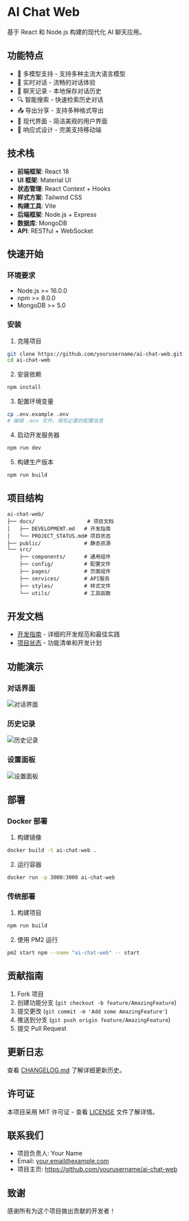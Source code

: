 # AI Chat Web

基于 React 和 Node.js 构建的现代化 AI 聊天应用。

## 功能特点

- 🤖 多模型支持 - 支持多种主流大语言模型
- 💬 实时对话 - 流畅的对话体验
- 📝 聊天记录 - 本地保存对话历史
- 🔍 智能搜索 - 快速检索历史对话
- 📤 导出分享 - 支持多种格式导出
- 🎨 现代界面 - 简洁美观的用户界面
- 📱 响应式设计 - 完美支持移动端

## 技术栈

- **前端框架**: React 18
- **UI 框架**: Material UI
- **状态管理**: React Context + Hooks
- **样式方案**: Tailwind CSS
- **构建工具**: Vite
- **后端框架**: Node.js + Express
- **数据库**: MongoDB
- **API**: RESTful + WebSocket

## 快速开始

### 环境要求

- Node.js >= 16.0.0
- npm >= 8.0.0
- MongoDB >= 5.0

### 安装

1. 克隆项目
```bash
git clone https://github.com/yourusername/ai-chat-web.git
cd ai-chat-web
```

2. 安装依赖
```bash
npm install
```

3. 配置环境变量
```bash
cp .env.example .env
# 编辑 .env 文件，填写必要的配置信息
```

4. 启动开发服务器
```bash
npm run dev
```

5. 构建生产版本
```bash
npm run build
```

## 项目结构

```
ai-chat-web/
├── docs/                 # 项目文档
│   ├── DEVELOPMENT.md   # 开发指南
│   └── PROJECT_STATUS.md# 项目状态
├── public/              # 静态资源
└── src/
    ├── components/      # 通用组件
    ├── config/          # 配置文件
    ├── pages/           # 页面组件
    ├── services/        # API服务
    ├── styles/          # 样式文件
    └── utils/           # 工具函数
```

## 开发文档

- [开发指南](docs/DEVELOPMENT.md) - 详细的开发规范和最佳实践
- [项目状态](docs/PROJECT_STATUS.md) - 功能清单和开发计划

## 功能演示

### 对话界面
![对话界面](docs/images/chat-interface.png)

### 历史记录
![历史记录](docs/images/chat-history.png)

### 设置面板
![设置面板](docs/images/settings-panel.png)

## 部署

### Docker 部署

1. 构建镜像
```bash
docker build -t ai-chat-web .
```

2. 运行容器
```bash
docker run -p 3000:3000 ai-chat-web
```

### 传统部署

1. 构建项目
```bash
npm run build
```

2. 使用 PM2 运行
```bash
pm2 start npm --name "ai-chat-web" -- start
```

## 贡献指南

1. Fork 项目
2. 创建功能分支 (`git checkout -b feature/AmazingFeature`)
3. 提交更改 (`git commit -m 'Add some AmazingFeature'`)
4. 推送到分支 (`git push origin feature/AmazingFeature`)
5. 提交 Pull Request

## 更新日志

查看 [CHANGELOG.md](CHANGELOG.md) 了解详细更新历史。

## 许可证

本项目采用 MIT 许可证 - 查看 [LICENSE](LICENSE) 文件了解详情。

## 联系我们

- 项目负责人: Your Name
- Email: your.email@example.com
- 项目主页: https://github.com/yourusername/ai-chat-web

## 致谢

感谢所有为这个项目做出贡献的开发者！
